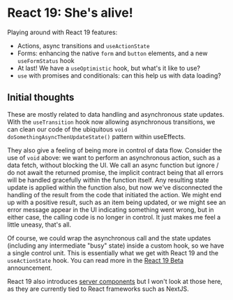 # React 19: She's alive!

Playing around with React 19 features:

- Actions, async transitions and `useActionState`
- Forms: enhancing the native `form` and `button` elements, and a new `useFormStatus` hook
- At last! We have a `useOptimistic` hook, but what's it like to use?
- `use` with promises and conditionals: can this help us with data loading?

## Initial thoughts

These are mostly related to data handling and asynchronous state updates. With the `useTransition`
hook now allowing asynchronous transitions, we can clean our code of the ubiquitous
`void doSomethingAsyncThenUpdateState()` pattern within useEffects.

They also give a feeling of being more in control of data flow. Consider the use of `void` above: we
want to perform an asynchronous action, such as a data fetch, without blocking the UI. We call an
async function but ignore / do not await the returned promise, the implicit contract being that all
errors will be handled gracefully within the function itself. Any resulting state update is applied
within the function also, but now we've disconnected the handling of the result from the code that
initiated the action. We might end up with a positive result, such as an item being updated, or we
might see an error message appear in the UI indicating something went wrong, but in either case, the
calling code is no longer in control. It just makes me feel a little uneasy, that's all.

Of course, we could wrap the asynchronous call and the state updates (including any intermediate
"busy" state) inside a custom hook, so we have a single control unit. This is essentially what we
get with React 19 and the `useActionState` hook. You can read more in the
[React 19 Beta](https://19.react.dev/blog/2024/04/25/react-19#actions) announcement.

React 19 also introduces
[server components](https://19.react.dev/blog/2024/04/25/react-19#react-server-components)
but I won't look at those here, as they are currently tied to React frameworks such as NextJS.

